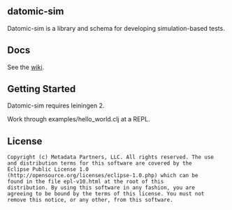 ## datomic-sim ##

Datomic-sim is a library and schema for developing simulation-based
tests.

## Docs ##

See the [wiki](https://github.com/Datomic/datomic-sim/wiki).

## Getting Started ##

Datomic-sim requires leiningen 2.

Work through examples/hello_world.clj at a REPL.

## License ##

    Copyright (c) Metadata Partners, LLC. All rights reserved. The use
    and distribution terms for this software are covered by the
    Eclipse Public License 1.0
    (http://opensource.org/licenses/eclipse-1.0.php) which can be
    found in the file epl-v10.html at the root of this
    distribution. By using this software in any fashion, you are
    agreeing to be bound by the terms of this license. You must not
    remove this notice, or any other, from this software.
